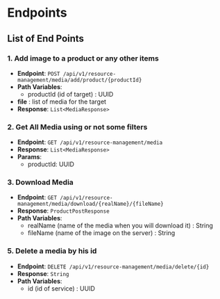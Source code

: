 # Endpoints

## List of End Points

### 1. Add image to a product or any other items

- **Endpoint**: `POST /api/v1/resource-management/media/add/product/{productId}`
- **Path Variables**:
  - productId (id of target) : UUID
- **file** : list of media for the target
- **Response**: `List<MediaResponse>`

### 2. Get All Media using or not some filters

- **Endpoint**: `GET /api/v1/resource-management/media` 
- **Response**: `List<MediaResponse>`
- **Params**:
  - productId: UUID

### 3. Download Media

- **Endpoint**: `GET /api/v1/resource-management/media/download/{realName}/{fileName}`
- **Response**: `ProductPostResponse`
- **Path Variables**:
  - realName (name of the media when you will download it) : String
  - fileName (name of the image on the server) : String

### 5. Delete a media by his id

- **Endpoint**: `DELETE /api/v1/resource-management/media/delete/{id}`
- **Response**: `String`
- **Path Variables**:
  - id (id of service) : UUID

